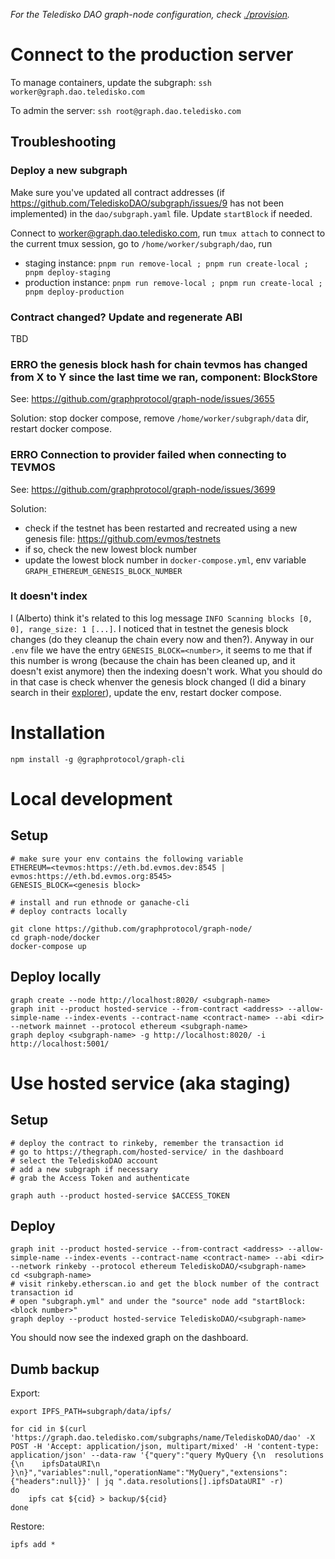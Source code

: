 *For the Teledisko DAO graph-node configuration, check [./provision](./provision.md).*

# Connect to the production server

To manage containers, update the subgraph: `ssh worker@graph.dao.teledisko.com`

To admin the server: `ssh root@graph.dao.teledisko.com`

## Troubleshooting

### Deploy a new subgraph

Make sure you've updated all contract addresses (if https://github.com/TelediskoDAO/subgraph/issues/9 has not been implemented) in the `dao/subgraph.yaml` file. Update `startBlock` if needed.

Connect to worker@graph.dao.teledisko.com, run `tmux attach` to connect to the current tmux session, go to `/home/worker/subgraph/dao`, run 

- staging instance: `pnpm run remove-local ; pnpm run create-local ; pnpm deploy-staging`
- production instance: `pnpm run remove-local ; pnpm run create-local ; pnpm deploy-production`

### Contract changed? Update and regenerate ABI

TBD

### ERRO the genesis block hash for chain tevmos has changed from X to Y since the last time we ran, component: BlockStore

See: https://github.com/graphprotocol/graph-node/issues/3655

Solution: stop docker compose, remove `/home/worker/subgraph/data` dir, restart docker compose.

### ERRO Connection to provider failed when connecting to TEVMOS

See: https://github.com/graphprotocol/graph-node/issues/3699

Solution:
- check if the testnet has been restarted and recreated using a new genesis file: https://github.com/evmos/testnets
- if so, check the new lowest block number
- update the lowest block number in `docker-compose.yml`, env variable `GRAPH_ETHEREUM_GENESIS_BLOCK_NUMBER`

### It doesn't index

I (Alberto) think it's related to this log message `INFO Scanning blocks [0, 0], range_size: 1 [...]`. I noticed that in testnet the genesis block changes (do they cleanup the chain every now and then?). Anyway in our `.env` file we have the entry `GENESIS_BLOCK=<number>`, it seems to me that if this number is wrong (because the chain has been cleaned up, and it doesn't exist anymore) then the indexing doesn't work. What you should do in that case is check whenver the genesis block changed (I did a binary search in their [explorer](https://evm.evmos.dev/block/10065521/transactions)), update the env, restart docker compose.

# Installation
```
npm install -g @graphprotocol/graph-cli
```

# Local development

## Setup
```
# make sure your env contains the following variable
ETHEREUM=<tevmos:https://eth.bd.evmos.dev:8545 | evmos:https://eth.bd.evmos.org:8545>
GENESIS_BLOCK=<genesis block>

# install and run ethnode or ganache-cli
# deploy contracts locally

git clone https://github.com/graphprotocol/graph-node/
cd graph-node/docker
docker-compose up
```

## Deploy locally
```
graph create --node http://localhost:8020/ <subgraph-name>
graph init --product hosted-service --from-contract <address> --allow-simple-name --index-events --contract-name <contract-name> --abi <dir> --network mainnet --protocol ethereum <subgraph-name>
graph deploy <subgraph-name> -g http://localhost:8020/ -i http://localhost:5001/
```

# Use hosted service (aka staging)

## Setup
```
# deploy the contract to rinkeby, remember the transaction id
# go to https://thegraph.com/hosted-service/ in the dashboard
# select the TelediskoDAO account
# add a new subgraph if necessary
# grab the Access Token and authenticate
 
graph auth --product hosted-service $ACCESS_TOKEN
```

## Deploy
```
graph init --product hosted-service --from-contract <address> --allow-simple-name --index-events --contract-name <contract-name> --abi <dir> --network rinkeby --protocol ethereum TelediskoDAO/<subgraph-name>
cd <subgraph-name>
# visit rinkeby.etherscan.io and get the block number of the contract transaction id
# open "subgraph.yml" and under the "source" node add "startBlock: <block number>"
graph deploy --product hosted-service TelediskoDAO/<subgraph-name>
```

You should now see the indexed graph on the dashboard.

## Dumb backup

Export:

```
export IPFS_PATH=subgraph/data/ipfs/

for cid in $(curl 'https://graph.dao.teledisko.com/subgraphs/name/TelediskoDAO/dao' -X POST -H 'Accept: application/json, multipart/mixed' -H 'content-type: application/json' --data-raw '{"query":"query MyQuery {\n  resolutions {\n    ipfsDataURI\n  }\n}","variables":null,"operationName":"MyQuery","extensions":{"headers":null}}' | jq ".data.resolutions[].ipfsDataURI" -r)
do
    ipfs cat ${cid} > backup/${cid}
done
```

Restore:

```
ipfs add *
```